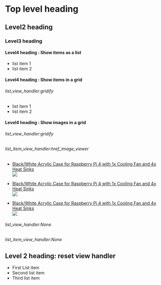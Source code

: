 # Top level heading
## Level2 heading
### Level3 heading
#### Level4 heading : Show items as a list
- list item 1
- list item 2

#### Level4 heading : Show items in a grid
###### list_view_handler:gridify
- list item 1
- list item 2

#### Level4 heading : Show images in a grid

###### list_view_handler:gridify
###### list_item_view_handler:href_image_viewer
- [Black/White Acrylic Case for Raspberry Pi 4 with 1x Cooling Fan and 4x Heat Sinks](https://rarecomponents.com/store/black-white-acrylic-case-raspberry-pi4 "A no-frills basic case for Rpi4")  
![](/static/0-2185-400x400.jpg "")

- [Black/White Acrylic Case for Raspberry Pi 4 with 1x Cooling Fan and 4x Heat Sinks](https://rarecomponents.com/store/black-white-acrylic-case-raspberry-pi4 "A no-frills basic case for Rpi4")  
![](/static/0-2185-400x400.jpg "")

- [Black/White Acrylic Case for Raspberry Pi 4 with 1x Cooling Fan and 4x Heat Sinks](https://rarecomponents.com/store/black-white-acrylic-case-raspberry-pi4 "A no-frills basic case for Rpi4")  
![](/static/0-2185-400x400.jpg "")

###### list_view_handler:None
###### list_item_view_handler:None

## Level 2 heading: reset view handler
- First List item 
- Second list item 
- Third list item 

